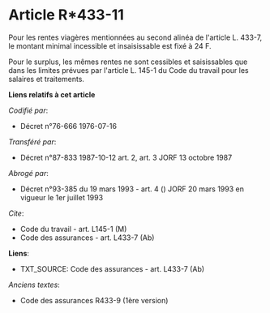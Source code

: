 # Article R*433-11

Pour les rentes viagères mentionnées au second alinéa de l'article L. 433-7, le montant minimal incessible et insaisissable
est fixé à 24 F.

Pour le surplus, les mêmes rentes ne sont cessibles et saisissables que dans les limites prévues par l'article L. 145-1 du
Code du travail pour les salaires et traitements.

**Liens relatifs à cet article**

_Codifié par_:

  - Décret n°76-666 1976-07-16

_Transféré par_:

  - Décret n°87-833 1987-10-12 art. 2, art. 3 JORF 13 octobre 1987

_Abrogé par_:

  - Décret n°93-385 du 19 mars 1993 - art. 4 () JORF 20 mars 1993 en vigueur le 1er juillet 1993

_Cite_:

  - Code du travail - art. L145-1 (M)
  - Code des assurances - art. L433-7 (Ab)

**Liens**:

  - TXT_SOURCE: Code des assurances - art. L433-7 (Ab)

_Anciens textes_:

  - Code des assurances R433-9 (1ère version)
